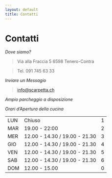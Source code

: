 ```yaml
---
layout: default
title: Contatti
---
```


Contatti 
========

*Dove siamo?*
>Via alla Fraccia 5 6598 Tenero-Contra 

>Tel. 091 745 63 33 

*Inviare un Messagio*
> <info@scarpetta.ch>

*Ampio parcheggio a disposizione*

*Orari d’Apertura della cucina*

<table id="opening_times" class="table">
	<tr>
		<td> LUN </td>
		<td>Chiuso </td>
		<td class="day">1</td>
	</tr>
	<tr>
		<td>MAR   </td>
		<td>19.00 - 22:00</td>
		<td class="day">2</td>
	</tr>
	<tr>
		<td>MER   </td>
		<td>12.00 - 14.30 / 19.00 - 21.30</td>
		<td class="day">3</td>
	</tr>
	<tr>
		<td> GIO   </td>
		<td>12.00 - 14.30 / 19.00 - 21.30</td>
		<td class="day">4</td>
	</tr>
	<tr>
		<td>VEN  </td> 
		<td>12.00 - 14.30 / 19.00 - 21.30</td>
		<td class="day">5</td>
	</tr>
	<tr>
		<td>SAB   </td>
		<td>12.00 - 14.30 / 19.00 - 21.30</td>
		<td class="day">6</td>
	</tr>
	<tr>
		<td>DOM  </td>
		<td>12.00 - 15.00 </td>
		<td class="day">0</td>
	</tr>
</table>


